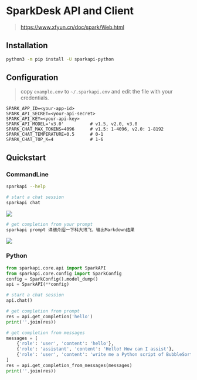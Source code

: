 # SparkDesk API and Client
> https://www.xfyun.cn/doc/spark/Web.html

## Installation
```bash
python3 -m pip install -U sparkapi-python
```

## Configuration
> copy `example.env` to `~/.sparkapi.env` and edit the file with your credentials.
```
SPARK_APP_ID=<your-app-id>
SPARK_API_SECRET=<your-api-secret>
SPARK_API_KEY=<your-api-key>
SPARK_API_MODEL='v3.0'          # v1.5, v2.0, v3.0
SPARK_CHAT_MAX_TOKENS=4096      # v1.5: 1-4096, v2.0: 1-8192
SPARK_CHAT_TEMPERATURE=0.5      # 0-1
SPARK_CHAT_TOP_K=4              # 1-6
```

## Quickstart

### CommandLine
```bash
sparkapi --help

# start a chat session
sparkapi chat
```
![](https://suqingdong.github.io/sparkapi/src/cmd_chat.png)

```bash
# get completion from your prompt
sparkapi prompt 详细介绍一下科大讯飞，输出Markdown结果
```
![](https://suqingdong.github.io/sparkapi/src/cmd_prompt.png)

### Python
```python
from sparkapi.core.api import SparkAPI
from sparkapi.core.config import SparkConfig
config = SparkConfig().model_dump()
api = SparkAPI(**config)

# start a chat session
api.chat()

# get completion from prompt
res = api.get_completion('hello')
print(''.join(res))

# get completion from messages
messages = [
    {'role': 'user', 'content': 'hello'},
    {'role': 'assistant', 'content': 'Hello! How can I assist'},
    {'role': 'user', 'content': 'write me a Python script of BubbleSort'},
]
res = api.get_completion_from_messages(messages)
print(''.join(res))
```
